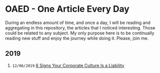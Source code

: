 # OAED - One Article Every Day  

During an endless amount of time, and once a day, I will be reading and aggregating in this repository, the articles that I noticed interesting. Those could be related to any subject. My only purpose here is to be continually reading new stuff and enjoy the journey while doing it. Please, join me.

## 2019

1. `12/06/2019` [6 Signs Your Corporate Culture Is a Liability]((2019/6_Signs_Your_Corporate_Culture_Is_a_Liability.md))
